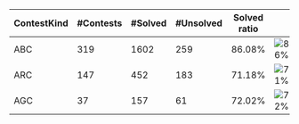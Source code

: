 | ContestKind | #Contests | #Solved | #Unsolved | Solved ratio | |
| - | - | - | - | - | - |
| ABC | 319 | 1602 | 259 | 86.08% | ![86%](https://progress-bar.dev/86?title=Solved) |
| ARC | 147 | 452 | 183 | 71.18% | ![71%](https://progress-bar.dev/71?title=Solved) |
| AGC | 37 | 157 | 61 | 72.02% | ![72%](https://progress-bar.dev/72?title=Solved) |
